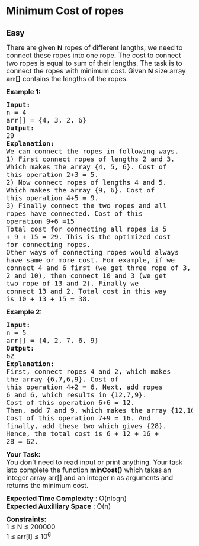 # Minimum Cost of ropes
## Easy
<div class="problems_problem_content__Xm_eO" bis_skin_checked="1"><p><span style="font-size:18px">There are given&nbsp;<strong>N</strong> ropes of different lengths, we need to connect these ropes into one rope. The cost to connect two ropes is equal to sum of their lengths. The task is to connect the ropes with minimum cost. Given&nbsp;<strong>N</strong> size array <strong>arr[]</strong> contains the lengths of the ropes.&nbsp;</span></p>

<p><span style="font-size:18px"><strong>Example 1:</strong></span></p>

<pre><span style="font-size:18px"><strong>Input:
</strong>n = 4
arr[] = {4, 3, 2, 6}
<strong>Output: 
</strong>29<strong>
Explanation:
</strong>We can connect the ropes in following ways.
1) First connect ropes of lengths 2 and 3.
Which makes the array {4, 5, 6}. Cost of
this operation 2+3 = 5. 
2) Now connect ropes of lengths 4 and 5.
Which makes the array {9, 6}. Cost of
this operation 4+5 = 9.
3) Finally connect the two ropes and all
ropes have connected. Cost of this 
operation 9+6 =15
Total cost for connecting all ropes is 5
+ 9 + 15 = 29. This is the optimized cost
for connecting ropes. 
Other ways of connecting ropes would always 
have same or more cost. For example, if we 
connect 4 and 6 first (we get three rope of 3,
2 and 10), then connect 10 and 3 (we get
two rope of 13 and 2). Finally we
connect 13 and 2. Total cost in this way
is 10 + 13 + 15 = 38.</span></pre>

<p><span style="font-size:18px"><strong>Example 2:</strong></span></p>

<pre><span style="font-size:18px"><strong>Input:
</strong>n = 5
arr[] = {4, 2, 7, 6, 9}
<strong>Output: 
</strong>62 
<strong>Explanation:</strong>
First, connect ropes 4 and 2, which makes
the array {6,7,6,9}. Cost of
this operation 4+2 = 6. Next, add ropes 
6 and 6, which results in {12,7,9}. 
Cost of this operation 6+6 = 12.
Then, add 7 and 9, which makes the array {12,16}. 
Cost of this operation 7+9 = 16. And
finally, add these two which gives {28}.
Hence, the total cost is 6 + 12 + 16 + 
28 = 62.</span>
</pre>

<p><span style="font-size:18px"><strong>Your Task:</strong><br>
You don't need to read input or print anything. Your task isto complete the&nbsp;function&nbsp;<strong>minCost()</strong> which takes an integer array arr[] and an integer n as&nbsp;arguments and returns the minimum cost.</span></p>

<p><span style="font-size:18px"><strong>Expected Time Complexity</strong> : O(nlogn)<br>
<strong>Expected Auxilliary Space</strong> : O(n)</span></p>

<p><span style="font-size:18px"><strong>Constraints:</strong></span><br>
<span style="font-size:18px">1 ≤ N ≤ 200000<br>
1 ≤ arr[i] ≤ 10<sup>6</sup></span></p>
</div>
